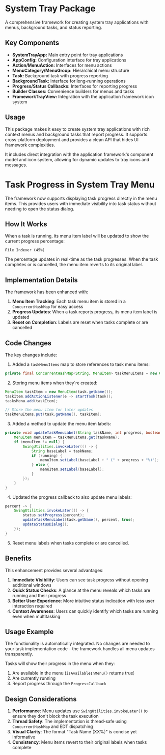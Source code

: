 # System Tray Package

A comprehensive framework for creating system tray applications with menus, background tasks, and status reporting.

## Key Components

- **SystemTrayApp:** Main entry point for tray applications
- **AppConfig:** Configuration interface for tray applications
- **Action/MenuAction:** Interfaces for menu actions
- **MenuCategory/MenuGroup:** Hierarchical menu structure
- **Task:** Background task with progress reporting
- **BackgroundTask:** Interface for long-running operations
- **Progress/Status Callbacks:** Interfaces for reporting progress
- **Builder Classes:** Convenience builders for menus and tasks
- **FrameworkTrayView:** Integration with the application framework icon system

## Usage

This package makes it easy to create system tray applications with rich context menus and background tasks that report progress. It supports cross-platform deployment and provides a clean API that hides UI framework complexities.

It includes direct integration with the application framework's component model and icon system, allowing for dynamic updates to tray icons and messages.


# Task Progress in System Tray Menu

The framework now supports displaying task progress directly in the menu items. This provides users with immediate visibility into task status without needing to open the status dialog.

## How It Works

When a task is running, its menu item label will be updated to show the current progress percentage:

```
File Indexer (45%)
```

The percentage updates in real-time as the task progresses. When the task completes or is cancelled, the menu item reverts to its original label.

## Implementation Details

The framework has been enhanced with:

1. **Menu Item Tracking**: Each task menu item is stored in a `ConcurrentHashMap` for easy access
2. **Progress Updates**: When a task reports progress, its menu item label is updated
3. **Reset on Completion**: Labels are reset when tasks complete or are cancelled

## Code Changes

The key changes include:

1. Added a `taskMenuItems` map to store references to task menu items:

```java
private final ConcurrentHashMap<String, MenuItem> taskMenuItems = new ConcurrentHashMap<>();
```

2. Storing menu items when they're created:

```java
MenuItem taskItem = new MenuItem(task.getName());
taskItem.addActionListener(e -> startTask(task));
tasksMenu.add(taskItem);

// Store the menu item for later updates
taskMenuItems.put(task.getName(), taskItem);
```

3. Added a method to update the menu item labels:

```java
private void updateTaskMenuLabel(String taskName, int progress, boolean running) {
    MenuItem menuItem = taskMenuItems.get(taskName);
    if (menuItem != null) {
        SwingUtilities.invokeLater(() -> {
            String baseLabel = taskName;
            if (running) {
                menuItem.setLabel(baseLabel + " (" + progress + "%)");
            } else {
                menuItem.setLabel(baseLabel);
            }
        });
    }
}
```

4. Updated the progress callback to also update menu labels:

```java
percent -> {
    SwingUtilities.invokeLater(() -> {
        status.setProgress(percent);
        updateTaskMenuLabel(task.getName(), percent, true);
        updateStatusDialog();
    });
}
```

5. Reset menu labels when tasks complete or are cancelled.

## Benefits

This enhancement provides several advantages:

1. **Immediate Visibility**: Users can see task progress without opening additional windows
2. **Quick Status Checks**: A glance at the menu reveals which tasks are running and their progress
3. **Better User Experience**: More intuitive status indication with less user interaction required
4. **Context Awareness**: Users can quickly identify which tasks are running even when multitasking

## Usage Example

The functionality is automatically integrated. No changes are needed to your task implementation code - the framework handles all menu updates transparently.

Tasks will show their progress in the menu when they:
1. Are available in the menu (`isAvailableInMenu()` returns true)
2. Are currently running
3. Report progress through the `ProgressCallback`

## Design Considerations

1. **Performance**: Menu updates use `SwingUtilities.invokeLater()` to ensure they don't block the task execution
2. **Thread Safety**: The implementation is thread-safe using `ConcurrentHashMap` and EDT dispatching
3. **Visual Clarity**: The format "Task Name (XX%)" is concise yet informative
4. **Consistency**: Menu items revert to their original labels when tasks complete